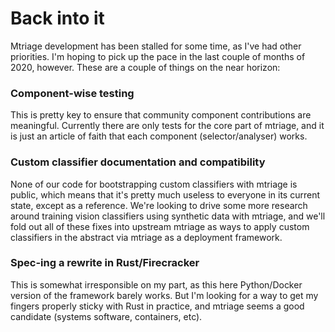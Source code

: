 # Back into it
Mtriage development has been stalled for some time, as I've had other
priorities. I'm hoping to pick up the pace in the last couple of months of
2020, however. These are a couple of things on the near horizon:

### Component-wise testing
This is pretty key to ensure that community component contributions are
meaningful. Currently there are only tests for the core part of mtriage, and it
is just an article of faith that each component (selector/analyser) works.

### Custom classifier documentation and compatibility
None of our code for bootstrapping custom classifiers with mtriage is public,
which means that it's pretty much useless to everyone in its current state,
except as a reference. We're looking to drive some more research around
training vision classifiers using synthetic data with mtriage, and we'll fold
out all of these fixes into upstream mtriage as ways to apply custom
classifiers in the abstract via mtriage as a deployment framework.

### Spec-ing a rewrite in Rust/Firecracker
This is somewhat irresponsible on my part, as this here Python/Docker version
of the framework barely works. But I'm looking for a way to get my fingers
properly sticky with Rust in practice, and mtriage seems a good candidate
(systems software, containers, etc).
